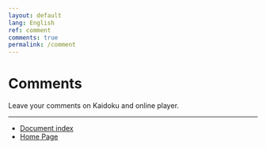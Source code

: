 ```yaml
---
layout: default
lang: English
ref: comment
comments: true
permalink: /comment
---
```


# Comments

Leave your comments on Kaidoku and online player.

- - -

- [Document index](./#document)
- [Home Page](./)
